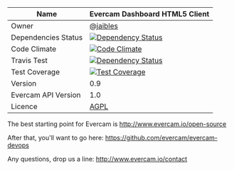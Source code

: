 | Name   | Evercam Dashboard HTML5 Client   |
| --- | --- |
| Owner   | [@jaibles](https://github.com/Jaibles)   |
| Dependencies Status   | [![Dependency Status](https://gemnasium.com/evercam/evercam-dashboard.svg)](https://gemnasium.com/evercam/evercam-dashboard)  |
| Code Climate   | [![Code Climate](https://codeclimate.com/github/evercam/evercam-dashboard/badges/gpa.svg)](https://codeclimate.com/github/evercam/evercam-dashboard)   |
| Travis Test   | [![Dependency Status](https://travis-ci.org/evercam/evercam-dashboard.svg?branch=master)](https://travis-ci.org/evercam/evercam-dashboard)   |
| Test Coverage  | [![Test Coverage](https://codeclimate.com/github/evercam/evercam-dashboard/badges/coverage.svg)](https://codeclimate.com/github/evercam/evercam-dashboard)   |
| Version  | 0.9  |
| Evercam API Version  | 1.0  |
| Licence | [AGPL](https://tldrlegal.com/license/gnu-affero-general-public-license-v3-%28agpl-3.0%29) |

The best starting point for Evercam is http://www.evercam.io/open-source

After that, you'll want to go here: https://github.com/evercam/evercam-devops

Any questions, drop us a line: http://www.evercam.io/contact


